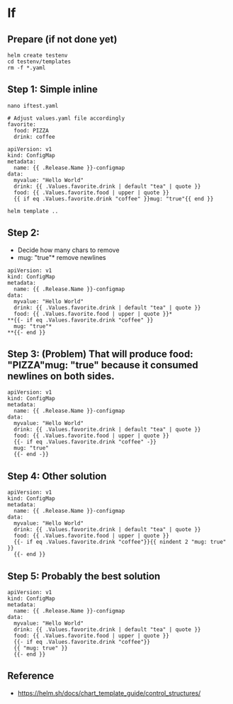 # If 

## Prepare (if not done yet)

```
helm create testenv
cd testenv/templates
rm -f *.yaml
```

## Step 1: Simple inline

```
nano iftest.yaml
```

```
# Adjust values.yaml file accordingly
favorite:
  food: PIZZA
  drink: coffee
```

```
apiVersion: v1
kind: ConfigMap
metadata:
  name: {{ .Release.Name }}-configmap
data:
  myvalue: "Hello World"
  drink: {{ .Values.favorite.drink | default "tea" | quote }}
  food: {{ .Values.favorite.food | upper | quote }}
  {{ if eq .Values.favorite.drink "coffee" }}mug: "true"{{ end }}

```

```
helm template ..
```


## Step 2: 

  * Decide how many chars to remove
  * mug: "true"* remove newlines
    

```
apiVersion: v1
kind: ConfigMap
metadata:
  name: {{ .Release.Name }}-configmap
data:
  myvalue: "Hello World"
  drink: {{ .Values.favorite.drink | default "tea" | quote }}
  food: {{ .Values.favorite.food | upper | quote }}*
**{{- if eq .Values.favorite.drink "coffee" }}
  mug: "true"*
**{{- end }}
```

## Step 3: (Problem) That will produce food: "PIZZA"mug: "true" because it consumed newlines on both sides.

```
apiVersion: v1
kind: ConfigMap
metadata:
  name: {{ .Release.Name }}-configmap
data:
  myvalue: "Hello World"
  drink: {{ .Values.favorite.drink | default "tea" | quote }}
  food: {{ .Values.favorite.food | upper | quote }}
  {{- if eq .Values.favorite.drink "coffee" -}}
  mug: "true"
  {{- end -}}

```

## Step 4: Other solution 

```
apiVersion: v1
kind: ConfigMap
metadata:
  name: {{ .Release.Name }}-configmap
data:
  myvalue: "Hello World"
  drink: {{ .Values.favorite.drink | default "tea" | quote }}
  food: {{ .Values.favorite.food | upper | quote }}
  {{- if eq .Values.favorite.drink "coffee"}}{{ nindent 2 "mug: true" }}
  {{- end }}
```

## Step 5: Probably the best solution 

```
apiVersion: v1
kind: ConfigMap
metadata:
  name: {{ .Release.Name }}-configmap
data:
  myvalue: "Hello World"
  drink: {{ .Values.favorite.drink | default "tea" | quote }}
  food: {{ .Values.favorite.food | upper | quote }}
  {{- if eq .Values.favorite.drink "coffee"}}
  {{ "mug: true" }}
  {{- end }}

```


## Reference

  * https://helm.sh/docs/chart_template_guide/control_structures/
